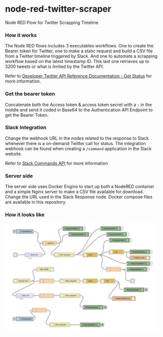 # node-red-twitter-scraper
Node RED Flow for Twitter Scrapping Timeline

### How it works
The Node RED flows includes 3 executables workflows. One to create the Bearer token for Twitter, one to make a static request and build a CSV file from a Twitter timeline triggered by Slack. And one to automate a scrapping workflow based on the latest timestamp ID. This last one retrieves up to 3200 tweets or what is limited by the Twitter API. 

Refer to [Developer Twitter API Reference Documentation - Get Status](https://developer.twitter.com/en/docs/tweets/timelines/api-reference/get-statuses-user_timeline.html) for more information.

### Get the bearer token
Concatenate both the Access token & access token secret with a `:` in the middle and send it coded in Base64 to the Authentication API Endpoint to get the Bearer Token.

### Slack Integration
Change the webhook URL in the nodes related to the response to Slack whenever there is a on-demand Twitter call for status. The integration webhook can be found when creating a `/command` application in the Slack website. 

Refer to [Slack Commands API](https://api.slack.com/slash-commands) for more information

### Server side
The server side uses Docker Engine to start up both a NodeRED container and a simple Nginx server to make a CSV file available for download. Change the URL used in the Slack Response node. Docker compose files are available in this repository. 

### How it looks like

![alt NODERed Screenshot](https://raw.githubusercontent.com/miguelcallejasp/node-red-twitter-scraper/master/twitterscrapper.png)